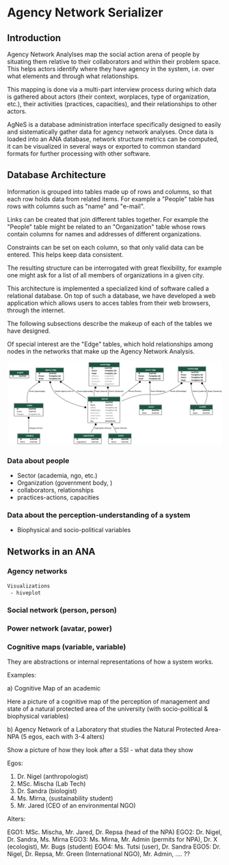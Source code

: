 # Agency Network Serializer

## Introduction

Agency Network Analylses map the social action arena of people by
situating them relative to their collaborators and within their
problem space. This helps actors identify where they have agency in
the system, i.e. over what elements and through what relationships.

This mapping is done via a multi-part interview process during which
data is gathered about actors (their context, worplaces, type of
organization, etc.), their activities (practices, capacities), and
their relationships to other actors.

AgNeS is a database administration interface specifically designed to
easily and sistematically gather data for agency network analyses.
Once data is loaded into an ANA database, network structure metrics
can be computed, it can be visualized in several ways or exported to
common standard formats for further processing with other software.


## Database Architecture

Information is grouped into tables made up of rows and columns, so
that each row holds data from related items. For example a "People"
table has rows with columns such as "name" and "e-mail".

Links can be created that join different tables together. For example
the "People" table might be related to an "Organization" table whose
rows contain columns for names and addresses of different organizations.

Constraints can be set on each column, so that only valid data can be
entered. This helps keep data consistent.

The resulting structure can be interrogated with great flexibility,
for example one might ask for a list of all members of organizations
in a given city.

This architecture is implemented a specialized kind of software called
a relational database. On top of such a database, we have developed a
web application which allows users to acces tables from their web
browsers, through the internet.

The following subsections describe the makeup of each of the tables we
have designed.

Of special interest are the "Edge" tables, which hold relationships
among nodes in the networks that make up the Agency Network Analysis.

![table scheme](../tables.png)

### Data about people

 - Sector (academia, ngo, etc.)
 - Organization (government body, ) 
 - collaborators, relationships
 - practices-actions, capacities
	
### Data about the perception-understanding of a system 

 - Biophysical and socio-political variables

## Networks in an ANA
 
### Agency networks
	Visualizations
	 - hiveplot
	
### Social network (person, person)


### Power network (avatar, power)

 
### Cognitive maps (variable, variable)

They are abstractions or internal representations of how a system works.

Examples: 

a) Cognitive Map of an academic

Here a picture of a cognitive map of the perception of
management and state of a natural protected area of the university
(with socio-political & biophysical variables)

b) Agency Network of a Laboratory that studies the Natural Protected Area-NPA (5 egos, each with 3-4 alters)

Show a picture of how they look after a SSI - what data they show

Egos: 

 1. Dr. Nigel (anthropologist)
 2. MSc. Mischa (Lab Tech)
 3. Dr. Sandra (biologist)
 4. Ms. Mirna, (sustainability student)
 5. Mr. Jared (CEO of an environmental NGO)

Alters:

 EGO1: MSc. Mischa, Mr. Jared, Dr. Repsa (head of the NPA)
 EGO2: Dr. Nigel, Dr. Sandra, Ms. Mirna
 EGO3: Ms. Mirna, Mr. Admin (permits for NPA), Dr. X (ecologist), Mr. Bugs (student)
 EGO4: Ms. Tutsi (user), Dr. Sandra
 EGO5: Dr. Nigel, Dr. Repsa, Mr. Green (International NGO), Mr. Admin, .... ??

